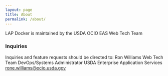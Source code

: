 ```yaml
---
layout: page
title: About
permalink: /about/
---
```


LAP Docker is maintained by the USDA OCIO EAS Web Tech Team

### Inquiries

Inquiries and feature requests should be directed to:
Ron Williams
Web Tech Team DevOps/Systems Administrator
USDA Enterprise Application Services
[rone.williams@ocio.usda.gov](mailto:rone.williams@ocio.usda.gov)